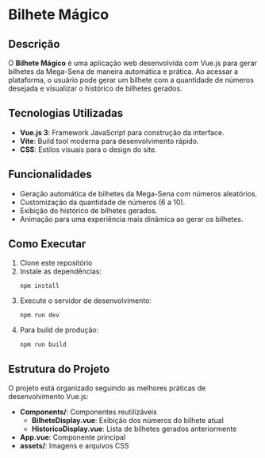 # Bilhete Mágico

## Descrição

O **Bilhete Mágico** é uma aplicação web desenvolvida com Vue.js para gerar bilhetes da Mega-Sena de maneira automática e prática. Ao acessar a plataforma, o usuário pode gerar um bilhete com a quantidade de números desejada e visualizar o histórico de bilhetes gerados.

## Tecnologias Utilizadas

- **Vue.js 3**: Framework JavaScript para construção da interface.
- **Vite**: Build tool moderna para desenvolvimento rápido.
- **CSS**: Estilos visuais para o design do site.

## Funcionalidades

- Geração automática de bilhetes da Mega-Sena com números aleatórios.
- Customização da quantidade de números (6 a 10).
- Exibição do histórico de bilhetes gerados.
- Animação para uma experiência mais dinâmica ao gerar os bilhetes.

## Como Executar

1. Clone este repositório
2. Instale as dependências:
   ```
   npm install
   ```
3. Execute o servidor de desenvolvimento:
   ```
   npm run dev
   ```
4. Para build de produção:
   ```
   npm run build
   ```

## Estrutura do Projeto

O projeto está organizado seguindo as melhores práticas de desenvolvimento Vue.js:

- **Components/**: Componentes reutilizáveis
  - **BilheteDisplay.vue**: Exibição dos números do bilhete atual
  - **HistoricoDisplay.vue**: Lista de bilhetes gerados anteriormente
- **App.vue**: Componente principal
- **assets/**: Imagens e arquivos CSS
